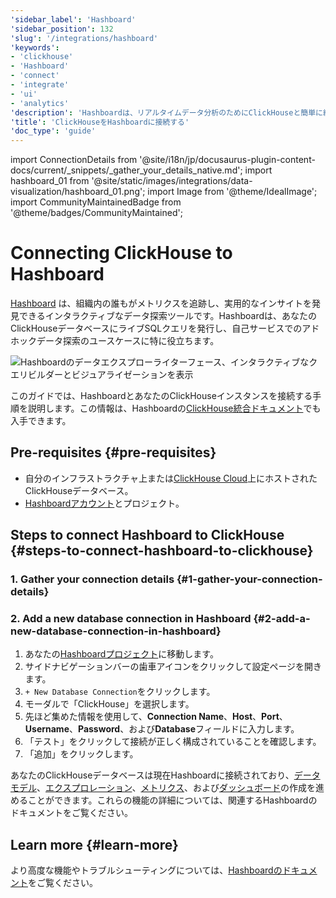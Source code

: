 ```yaml
---
'sidebar_label': 'Hashboard'
'sidebar_position': 132
'slug': '/integrations/hashboard'
'keywords':
- 'clickhouse'
- 'Hashboard'
- 'connect'
- 'integrate'
- 'ui'
- 'analytics'
'description': 'Hashboardは、リアルタイムデータ分析のためにClickHouseと簡単に統合できる堅牢な分析プラットフォームです。'
'title': 'ClickHouseをHashboardに接続する'
'doc_type': 'guide'
---
```


import ConnectionDetails from '@site/i18n/jp/docusaurus-plugin-content-docs/current/_snippets/_gather_your_details_native.md';
import hashboard_01 from '@site/static/images/integrations/data-visualization/hashboard_01.png';
import Image from '@theme/IdealImage';
import CommunityMaintainedBadge from '@theme/badges/CommunityMaintained';


# Connecting ClickHouse to Hashboard

<CommunityMaintainedBadge/>

[Hashboard](https://hashboard.com) は、組織内の誰もがメトリクスを追跡し、実用的なインサイトを発見できるインタラクティブなデータ探索ツールです。Hashboardは、あなたのClickHouseデータベースにライブSQLクエリを発行し、自己サービスでのアドホックデータ探索のユースケースに特に役立ちます。

<Image size="md" img={hashboard_01} alt="Hashboardのデータエクスプローライターフェース、インタラクティブなクエリビルダーとビジュアライゼーションを表示" border />

<br/>

このガイドでは、HashboardとあなたのClickHouseインスタンスを接続する手順を説明します。この情報は、Hashboardの[ClickHouse統合ドキュメント](https://docs.hashboard.com/docs/database-connections/clickhouse)でも入手できます。

## Pre-requisites {#pre-requisites}

- 自分のインフラストラクチャ上または[ClickHouse Cloud](https://clickhouse.com/)上にホストされたClickHouseデータベース。
- [Hashboardアカウント](https://hashboard.com/getAccess)とプロジェクト。

## Steps to connect Hashboard to ClickHouse {#steps-to-connect-hashboard-to-clickhouse}

### 1. Gather your connection details {#1-gather-your-connection-details}

<ConnectionDetails />

### 2. Add a new database connection in Hashboard {#2-add-a-new-database-connection-in-hashboard}

1. あなたの[Hashboardプロジェクト](https://hashboard.com/app)に移動します。
2. サイドナビゲーションバーの歯車アイコンをクリックして設定ページを開きます。
3. `+ New Database Connection`をクリックします。
4. モーダルで「ClickHouse」を選択します。
5. 先ほど集めた情報を使用して、**Connection Name**、**Host**、**Port**、**Username**、**Password**、および**Database**フィールドに入力します。
6. 「テスト」をクリックして接続が正しく構成されていることを確認します。
7. 「追加」をクリックします。

あなたのClickHouseデータベースは現在Hashboardに接続されており、[データモデル](https://docs.hashboard.com/docs/data-modeling/add-data-model)、[エクスプロレーション](https://docs.hashboard.com/docs/visualizing-data/explorations)、[メトリクス](https://docs.hashboard.com/docs/metrics)、および[ダッシュボード](https://docs.hashboard.com/docs/dashboards)の作成を進めることができます。これらの機能の詳細については、関連するHashboardのドキュメントをご覧ください。

## Learn more {#learn-more}

より高度な機能やトラブルシューティングについては、[Hashboardのドキュメント](https://docs.hashboard.com/)をご覧ください。
